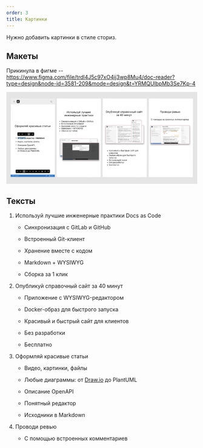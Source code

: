 ```yaml
---
order: 3
title: Картинки
---
```


Нужно добавить картинки в стиле сториз.

## Макеты

Прикинула в фигме -- <https://www.figma.com/file/trdl4J5c97xO4ij3wp8Mu4/doc-reader?type=design&node-id=3581-209&mode=design&t=YRMQUlbpMb3Se7Kp-4>

![](./new_article_2_0.png)

## Тексты

1. Используй лучшие инженерные практики Docs as Code

   -  Синхронизация с GitLab и GitHub

   -  Встроенный Git-клиент

   -  Хранение вместе с кодом

   -  Markdown + WYSIWYG

   -  Сборка за 1 клик

2. Опубликуй справочный сайт за 40 минут

   -  Приложение с WYSIWYG-редактором

   -  Docker-образ для быстрого запуска

   -  Красивый и быстрый сайт для клиентов

   -  Без разработки

   -  Бесплатно

3. Оформляй красивые статьи

   -  Видео, картинки, файлы

   -  Любые диаграммы: от [Draw.io](http://Draw.io) до PlantUML

   -  Описание OpenAPI

   -  Понятный редактор

   -  Исходники в Markdown

4. Проводи ревью

   -  С помощью встроенных комментариев